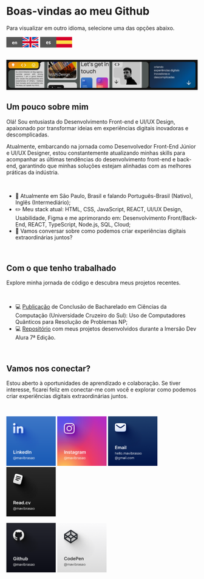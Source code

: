 <!--Um pouco sobre mim (Início)-->
#  Boas-vindas ao meu Github
<p>Para visualizar em outro idioma, selecione uma das opções abaixo.</p>

<a href="https://github.com/mavibrasao/Mavibrasao/blob/main/README-en.md"><img align="center" src="https://raw.githubusercontent.com/mavibrasao/Mavibrasao/main/icon_langen.svg" alt="https://github.com/mavibrasao/Mavibrasao/blob/main/README-en.md" height="28" width="85"/></a>
<a href="https://github.com/mavibrasao/Mavibrasao/blob/main/README-es.md"><img align="center" src="https://raw.githubusercontent.com/mavibrasao/Mavibrasao/main/icon_langes.svg" alt="https://github.com/mavibrasao/Mavibrasao/blob/main/README-es.md" height="30" width="85"/></a>

<br>

<img src="https://github.com/mavibrasao/Mavibrasao/blob/main/banner_figmaptbr.png?raw=true" alt="https://github.com/mavibrasao/Mavibrasao/blob/main/banner_figmaptbr.png?raw=true"/>

<br>

## Um pouco sobre mim
<p>Olá! Sou entusiasta do Desenvolvimento Front-end e UI/UX Design, apaixonado por transformar ideias em experiências digitais inovadoras e descomplicadas.</p>
<p>Atualmente, embarcando na jornada como Desenvolvedor Front-End Júnior e UI/UX Designer, estou constantemente atualizando minhas skills para acompanhar as últimas tendências do desenvolvimento front-end e back-end, garantindo que minhas soluções estejam alinhadas com as melhores práticas da indústria.</p>

<br>

<ul>
  <li>📌 Atualmente em São Paulo, Brasil e falando Português-Brasil (Nativo), Inglês (Intermediário);</li>
  <li>✏️ Meu stack atual: HTML, CSS, JavaScript, REACT, UI/UX Design, Usabilidade, Figma e me aprimorando em: Desenvolvimento Front/Back-End, REACT, TypeScript, Node.js, SQL, Cloud;</li>
  <li>💬 Vamos conversar sobre como podemos criar experiências digitais extraordinárias juntos?</li>
</ul>
<br>
<!--Um pouco sobre mim (Fim)-->

<!--Projetos (Início)-->
## Com o que tenho trabalhado
<p>Explore minha jornada de código e descubra meus projetos recentes.</p>

<br>

<ul>
  <li>💻 <a href="https://drive.google.com/file/d/1l53yBF8m19qy-iMEZIgn4S2mM-L9KQ1X/view?usp=drive_link">Publicação</a> de Conclusão de Bacharelado em Ciências da Computação (Universidade Cruzeiro do Sul): Uso de Computadores Quânticos para Resolução de Problemas NP;</li>
  <li>💻 <a href="https://github.com/mavibrasao/imersaodevalura-7edicao">Repositório</a> com meus projetos desenvolvidos durante a Imersão Dev Alura 7ª Edição.</li>
</ul>
<br>
<!--Projetos (Fim)-->

<!--Vamos nos conectar? (Início)-->
## Vamos nos conectar?
<p>Estou aberto à oportunidades de aprendizado e colaboração. Se tiver interesse, ficarei feliz em conectar-me com você e explorar como podemos criar experiências digitais extraordinárias juntos.</p>

<br>

<a href="https://www.linkedin.com/in/mavibrasao/"><img src="https://github.com/mavibrasao/Mavibrasao/blob/main/LinkedIn.png?raw=true" height="130" width="130" alt="https://github.com/mavibrasao/Mavibrasao/blob/main/LinkedIn.png?raw=true"/></a> <a href="https://www.instagram.com/mavibrasao/"><img src="https://github.com/mavibrasao/Mavibrasao/blob/main/Instagram.png?raw=true" height="130" width="130" alt="https://github.com/mavibrasao/Mavibrasao/blob/main/Instagram.png?raw=true"/></a> <a href="mailto:hello.mavibrasao@gmail.com"><img src="https://github.com/mavibrasao/Mavibrasao/blob/main/Email.png?raw=true" height="130" width="130" alt="https://github.com/mavibrasao/Mavibrasao/blob/main/Email.png?raw=true"/></a> <a href="https://read.cv/mavibrasao"><img src="https://github.com/mavibrasao/Mavibrasao/blob/main/Read.cv.png?raw=true" height="130" width="130" alt="https://github.com/mavibrasao/Mavibrasao/blob/main/Read.cv.png?raw=true"/></a>

<a href="https://github.com/mavibrasao"><img src="https://github.com/mavibrasao/Mavibrasao/blob/main/Github.png?raw=true" height="130" width="130" alt="https://github.com/mavibrasao/Mavibrasao/blob/main/Github.png?raw=true"/></a> <a href="https://codepen.io/mavibrasao"><img src="https://github.com/mavibrasao/Mavibrasao/blob/main/CodePen.png?raw=true" height="130" width="130" alt="https://github.com/mavibrasao/Mavibrasao/blob/main/CodePen.png?raw=true"/></a>
<!--Vamos nos conectar? (Fim)-->
